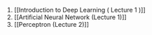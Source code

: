1. [[Introduction to Deep Learning ( Lecture 1 )]]
2. [[Artificial Neural Network (Lecture 1)]]
3. [[Perceptron (Lecture 2)]]